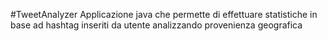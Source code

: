 #TweetAnalyzer
Applicazione java che permette di effettuare statistiche in base ad hashtag inseriti da utente analizzando provenienza geografica
